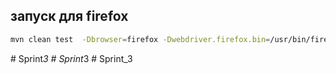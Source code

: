 

## запуск для firefox

```bash
mvn clean test  -Dbrowser=firefox -Dwebdriver.firefox.bin=/usr/bin/firefox
```
#   S p r i n t _ 3  
 #   S p r i n t _ 3  
 #   S p r i n t _ 3  
 